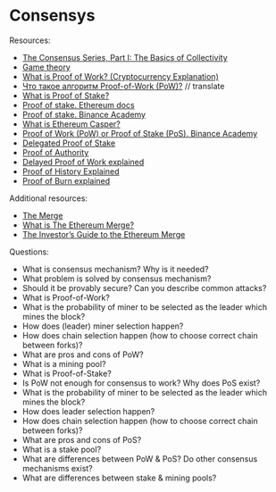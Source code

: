 # Consensys

Resources:

* [The Consensus Series, Part I: The Basics of Collectivity](https://blog.coinfund.io/the-consensus-series-part-i-the-basics-of-collectivity-a11d76ff4d5d)
* [Game theory](https://academy.binance.com/en/articles/game-theory-and-cryptocurrencies)
* [What is Proof of Work? (Cryptocurrency Explanation)](https://www.youtube.com/watch?v=XLcWy1uV8YM)
* [Что такое алгоритм Proof-of-Work (PoW)?](https://forklog.com/cryptorium/chto-takoe-proof-of-work-i-proof-of-stake/) // translate
* [What is Proof of Stake?](https://www.youtube.com/watch?v=M3EFi_POhps)
* [Proof of stake. Ethereum docs](https://ethereum.org/en/developers/docs/consensus-mechanisms/pos/)
* [Proof of stake. Binance Academy](https://academy.binance.com/en/articles/proof-of-stake-explained)
* [What is Ethereum Casper?](https://academy.binance.com/en/articles/ethereum-casper-explained)
* [Proof of Work (PoW) or Proof of Stake (PoS). Binance Academy](https://academy.binance.com/en/articles/proof-of-work-vs-proof-of-stake)
* [Delegated Proof of Stake](https://www.youtube.com/watch?v=KG9_U2IYmuc)
* [Proof of Authority](https://www.youtube.com/watch?v=rjsaa0tJ8Cw)
* [Delayed Proof of Work explained](https://academy.binance.com/en/articles/delayed-proof-of-work-explained)
* [Proof of History Explained](https://www.youtube.com/watch?v=A5G_FJpzKtk)
* [Proof of Burn explained](https://academy.binance.com/en/articles/proof-of-burn-explained)


Additional resources:
* [The Merge](https://ethereum.org/en/upgrades/merge/)
* [What is The Ethereum Merge?](https://www.kraken.com/learn/ethereum-merge-explained)
* [The Investor’s Guide to the Ethereum Merge](https://blockworks.co/the-investors-guide-to-the-ethereum-merge/)


Questions:

* What is consensus mechanism? Why is it needed?
* What problem is solved by consensus mechanism?
* Should it be provably secure? Can you describe common attacks?
* What is Proof-of-Work?
* What is the probability of miner to be selected as the leader which mines the block?
* How does (leader) miner selection happen?
* How does chain selection happen (how to choose correct chain between forks)?
* What are pros and cons of PoW?
* What is a mining pool?
* What is Proof-of-Stake?
* Is PoW not enough for consensus to work? Why does PoS exist?
* What is the probability of miner to be selected as the leader which mines the block?
* How does leader selection happen?
* How does chain selection happen (how to choose correct chain between forks)?
* What are pros and cons of PoS?
* What is a stake pool?
* What are differences between PoW & PoS? Do other consensus mechanisms exist?
* What are differences between stake & mining pools?
